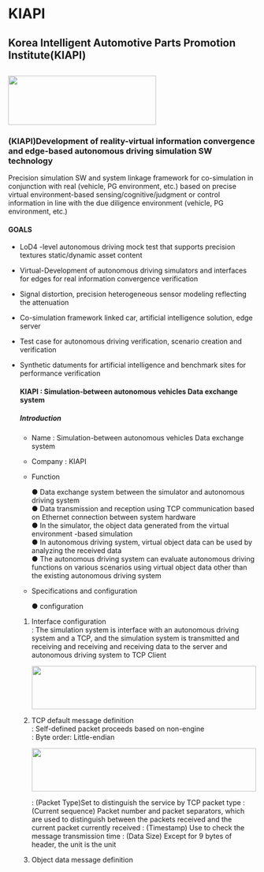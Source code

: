 # KIAPI
## Korea Intelligent Automotive Parts Promotion Institute(KIAPI) 
## <img src="https://github.com/Yunhyeongseok-kiapi/KIAPI_dataset/assets/85465084/9304bae8-7878-4b71-853f-08cff6392d4e" width="300" height ="100">

### (KIAPI)Development of reality-virtual information convergence and edge-based autonomous driving simulation SW technology
Precision simulation SW and system linkage framework for co-simulation in conjunction with real (vehicle, PG environment, etc.) based on precise virtual environment-based sensing/cognitive/judgment or control information in line with the due diligence environment (vehicle, PG environment, etc.)

#### GOALS
- LoD4 -level autonomous driving mock test that supports precision textures static/dynamic asset content
- Virtual-Development of autonomous driving simulators and interfaces for edges for real information convergence verification
- Signal distortion, precision heterogeneous sensor modeling reflecting the attenuation
- Co-simulation framework linked car, artificial intelligence solution, edge server
- Test case for autonomous driving verification, scenario creation and verification
- Synthetic datuments for artificial intelligence and benchmark sites for performance verification

  #### KIAPI : Simulation-between autonomous vehicles Data exchange system

  ##### Introduction
   - Name : Simulation-between autonomous vehicles Data exchange system
   - Company : KIAPI
   - Function
     
     ● Data exchange system between the simulator and autonomous driving system  
     ● Data transmission and reception using TCP communication based on Ethernet connection between system hardware  
     ● In the simulator, the object data generated from the virtual environment -based simulation  
     ● In autonomous driving system, virtual object data can be used by analyzing the received data  
     ● The autonomous driving system can evaluate autonomous driving functions on various scenarios using virtual object data other than the existing autonomous driving system

   - Specifications and configuration
 
     ● configuration

    1) Interface configuration      
       : The simulation system is interface with an autonomous driving system and a TCP, and the simulation system is transmitted and receiving and receiving and receiving data to the server and autonomous driving system to TCP Client       
 

       <img src="https://github.com/Yunhyeongseok-kiapi/reality-virtual-information/assets/85465084/ee3ae54a-74b7-4864-95d5-dd50cafcf3e5" width="455" height ="88">     


    2) TCP default message definition       
       : Self-defined packet proceeds based on non-engine              
       : Byte order: Little-endian

       <img src="https://github.com/Yunhyeongseok-kiapi/reality-virtual-information/assets/85465084/8bffd788-5062-4838-8de3-811238664772" width="455" height ="88">            

       : (Packet Type)Set to distinguish the service by TCP packet type
       : (Current sequence) Packet number and packet separators, which are used to distinguish between the packets received and the current packet currently received
       : (Timestamp) Use to check the message transmission time
       : (Data Size) Except for 9 bytes of header, the unit is the unit

       

    4) Object data message definition      


